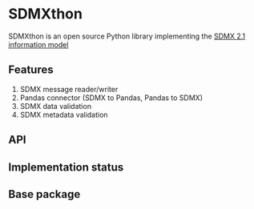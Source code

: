 # SDMXthon

SDMXthon is an open source Python library implementing the [SDMX 2.1 information model](https://sdmx.org/wp-content/uploads/SDMX_2-1-1_SECTION_2_InformationModel_201108.pdf)



## Features

1. SDMX message reader/writer
2. Pandas connector (SDMX to Pandas, Pandas to SDMX)
3. SDMX data validation
4. SDMX metadata validation


## API



## Implementation status

## Base package